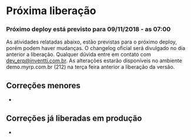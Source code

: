 # Próxima liberação

### Próximo deploy está previsto para 09/11/2018 - as 07:00
As atividades relatadas abaixo, estão previstas para o próximo deploy, porém podem haver mudanças. O changelog oficial será divulgado no dia anterior a liberação. Qualquer dúvida entre em contato com dev_erp@inventti.com.br.
As alterações estarão disponíveis no ambiente demo.myrp.com.br (212) na terça feira anterior a liberação da versão.


## Correções menores
* 


## Correções já liberadas em produção
* 

